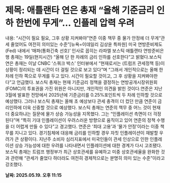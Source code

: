 # **제목: 애틀랜타 연은 총재 “올해 기준금리 인하 한번에 무게”… 인플레 압력 우려**

  내용: “시간이 필요 필요, 그후 상황 지켜봐야”연준 이중 책무 중 물가 안정에 더 무게“관세 줄었어도 여전히 의미있는 수준”[뉴욕=이데일리 김상윤 특파원] 미국 연방준비제도(Fed) 내에서 ‘매파(통화긴축 선호)’ 인사로 꼽히는 라파엘 보스틱 애틀랜타 연방준비은행 총재는 19일(현지시간) “올해 단 한 차례의 금리 인하를 선호한다”고 밝혔다.보스틱 연은 총재는 이날 CNBC ‘스쿼크 박스’ 인터뷰에서 “현재로서는 (트럼프 관세정책 등)이 상황이 정리되는 데 시간이 더 걸릴 것으로 보고 있다”며 “그래서 개인적으로는 올해 한 차례 인하 쪽으로 무게를 두고 있다. 시간이 필요할 것이고, 그 후 상황을 지켜봐야한다”고 언급했다. 보스틱 총재는 현재 기준금리 정책을 결정하는 연방공개시장위원회(FOMC)의 투표권을 가진 위원은 아니지만, 개인적인 의견을 밝힌 것이다.연준은 지난 3월에 발표한 전망에서 2025년에 기준금리를 0.25%포인트씩 두 차례 인하할 것으로 예상했다. 그러나 보스틱 총재는 올해 초 예상보다 관세 충격이 더 컸던 만큼 연준이 금리인하에 더욱 신중할 것으로 예상했다. 보스틱 총재는 연준의 책무 중 어느 것이 현재 더 중요하냐는 질문에 물가 상승 가능성을 지목했다. 그는 “인플레이션 측면이 더 걱정된다”며 “특히 기대 인플레이션이 우려스러운 방향으로 움직이고 있어 연준의 정책 수행을 더 어렵게 만들 수 있다”고 경고했다. 연준은 ‘최대 고용’과 ‘물가 안정’이라는 이중 책무를 지니고 있다. 경기침체에 대응해 금리를 인하할 경우 자칫 인플레이션이 재발할 우려가 큰 상황이다. 지난주 소비자 심리지표에서 미국인들이 관세 인상으로 인한 인플레이션 상승 가능성에 대한 우려를 나타내면서 인플레이션에 대한 경계가 다시 고조됐다. 보스틱 총재는 트럼프 행정부가 최근 상호관세를 유예하고 미중 상호관세율을 완화한 것과 관련해 “관세가 줄었다 하더라도 여전히 경제적으로는 분명히 의미 있는 수준”이라고 강조했다.

  **날짜: 2025.05.19. 오후 11:15**